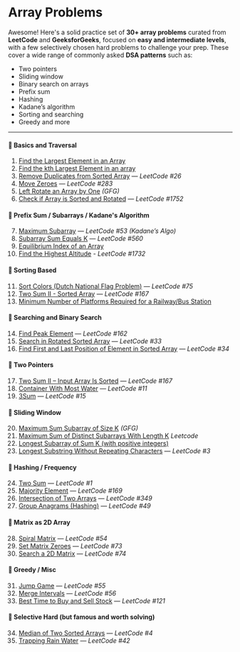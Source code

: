# Array Problems

Awesome! Here's a solid practice set of **30+ array problems** curated from **LeetCode** and **GeeksforGeeks**, focused on **easy and intermediate levels**, with a few selectively chosen hard problems to challenge your prep. These cover a wide range of commonly asked **DSA patterns** such as:

- Two pointers
- Sliding window
- Binary search on arrays
- Prefix sum
- Hashing
- Kadane’s algorithm
- Sorting and searching
- Greedy and more

---

#### 🔁 **Basics and Traversal**

1. [Find the Largest Element in an Array](https://www.geeksforgeeks.org/find-largest-element-array/)
2. [Find the kth Largest Element in an array](https://leetcode.com/problems/kth-largest-element-in-an-array/description/)
3. [Remove Duplicates from Sorted Array](https://leetcode.com/problems/remove-duplicates-from-sorted-array/) — _LeetCode #26_
4. [Move Zeroes](https://leetcode.com/problems/move-zeroes/) — _LeetCode #283_
5. [Left Rotate an Array by One](https://www.geeksforgeeks.org/array-rotation/) _(GFG)_
6. [Check if Array is Sorted and Rotated](https://leetcode.com/problems/check-if-array-is-sorted-and-rotated/) — _LeetCode #1752_

#### 🔁 **Prefix Sum / Subarrays / Kadane's Algorithm**

7. [Maximum Subarray](https://leetcode.com/problems/maximum-subarray/) — _LeetCode #53 (Kadane’s Algo)_
8. [Subarray Sum Equals K](https://leetcode.com/problems/subarray-sum-equals-k/) — _LeetCode #560_
9. [Equilibrium Index of an Array](https://www.geeksforgeeks.org/equilibrium-index-of-an-array/)
10. [Find the Highest Altitude](https://leetcode.com/problems/find-the-highest-altitude/) - _LeetCode #1732_

#### 🔁 **Sorting Based**

11. [Sort Colors (Dutch National Flag Problem)](https://leetcode.com/problems/sort-colors/) — _LeetCode #75_
12. [Two Sum II - Sorted Array](https://leetcode.com/problems/two-sum-ii-input-array-is-sorted/description/) — _LeetCode #167_
13. [Minimum Number of Platforms Required for a Railway/Bus Station](https://practice.geeksforgeeks.org/problems/minimum-platforms-1587115620/1)

#### 🔁 **Searching and Binary Search**

14. [Find Peak Element](https://leetcode.com/problems/find-peak-element/description/) — _LeetCode #162_
15. [Search in Rotated Sorted Array](https://leetcode.com/problems/search-in-rotated-sorted-array/) — _LeetCode #33_
16. [Find First and Last Position of Element in Sorted Array](https://leetcode.com/problems/find-first-and-last-position-of-element-in-sorted-array/) — _LeetCode #34_

#### 🔁 **Two Pointers**

17. [Two Sum II – Input Array Is Sorted](https://leetcode.com/problems/two-sum-ii-input-array-is-sorted/) — _LeetCode #167_
18. [Container With Most Water](https://leetcode.com/problems/container-with-most-water/) — _LeetCode #11_
19. [3Sum](https://leetcode.com/problems/3sum/) — _LeetCode #15_

#### 🔁 **Sliding Window**

20. [Maximum Sum Subarray of Size K](https://www.geeksforgeeks.org/window-sliding-technique/) _(GFG)_
21. [Maximum Sum of Distinct Subarrays With Length K](https://leetcode.com/problems/maximum-sum-of-distinct-subarrays-with-length-k/description/) _Leetcode_
22. [Longest Subarray of Sum K (with positive integers)](https://www.geeksforgeeks.org/longest-sub-array-sum-k/)
23. [Longest Substring Without Repeating Characters](https://leetcode.com/problems/longest-substring-without-repeating-characters/) — _LeetCode #3_

#### 🔁 **Hashing / Frequency**

24. [Two Sum](https://leetcode.com/problems/two-sum/) — _LeetCode #1_
25. [Majority Element](https://leetcode.com/problems/majority-element/) — _LeetCode #169_
26. [Intersection of Two Arrays](https://leetcode.com/problems/intersection-of-two-arrays/) — _LeetCode #349_
27. [Group Anagrams (Hashing)](https://leetcode.com/problems/group-anagrams/) — _LeetCode #49_

#### 🔁 **Matrix as 2D Array**

28. [Spiral Matrix](https://leetcode.com/problems/spiral-matrix/) — _LeetCode #54_
29. [Set Matrix Zeroes](https://leetcode.com/problems/set-matrix-zeroes/) — _LeetCode #73_
30. [Search a 2D Matrix](https://leetcode.com/problems/search-a-2d-matrix/) — _LeetCode #74_

#### 🔁 **Greedy / Misc**

31. [Jump Game](https://leetcode.com/problems/jump-game/) — _LeetCode #55_
32. [Merge Intervals](https://leetcode.com/problems/merge-intervals/) — _LeetCode #56_
33. [Best Time to Buy and Sell Stock](https://leetcode.com/problems/best-time-to-buy-and-sell-stock/) — _LeetCode #121_

#### 🔁 **Selective Hard (but famous and worth solving)**

34. [Median of Two Sorted Arrays](https://leetcode.com/problems/median-of-two-sorted-arrays/) — _LeetCode #4_
35. [Trapping Rain Water](https://leetcode.com/problems/trapping-rain-water/) — _LeetCode #42_
